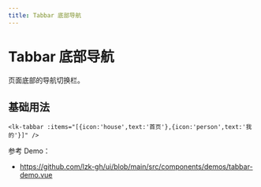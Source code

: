 ```yaml
---
title: Tabbar 底部导航
---
```


# Tabbar 底部导航

页面底部的导航切换栏。

## 基础用法

```vue
<lk-tabbar :items="[{icon:'house',text:'首页'},{icon:'person',text:'我的'}]" />
```

参考 Demo：
- https://github.com/lzk-gh/ui/blob/main/src/components/demos/tabbar-demo.vue
